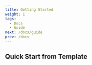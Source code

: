 ```yaml
---
title: Getting Started
weight: 1
tags:
  - Docs
  - Guide
next: /docs/guide
prev: /docs
---
```


## Quick Start from Template



<!-- Giscus Comment Section-->
<script src="https://giscus.app/client.js"
        data-repo="resources-astroclubfc/the-big-bang"
        data-repo-id="R_kgDOPGZz-g"
        data-category="Giscus"
        data-category-id="DIC_kwDOPGZz-s4CsjGC"
        data-mapping="pathname"
        data-strict="0"
        data-reactions-enabled="1"
        data-emit-metadata="0"
        data-input-position="top"
        data-theme="dark"
        data-lang="en"
        data-loading="lazy"
        crossorigin="anonymous"
        async>
</script>